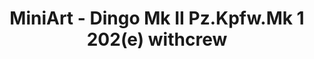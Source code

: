 ---
layout: product
title: "MiniArt - Dingo Mk II Pz.Kpfw.Mk 1 202(e) withcrew"
price: "3700" 
desc: "N/A"
img_path: "/assets/img/MI35074.webp"
brand: "N/A"
available: false
special_offer: false
new: false
soon: false
cat: "010000"
subcat: "010100"
subsubcat: "0N/A"
sifra: "MI35074"
popular: false
spec: false
---